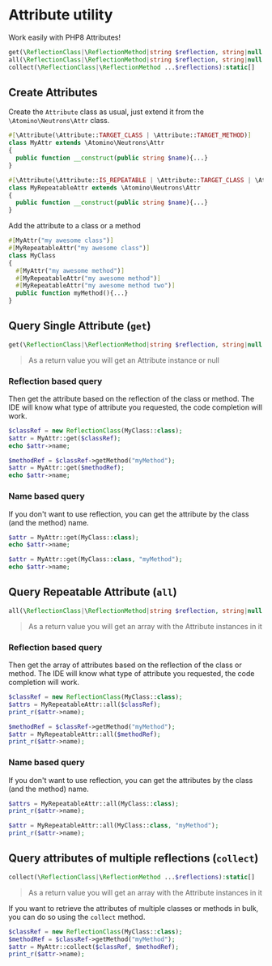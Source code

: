 # Attribute utility

Work easily with PHP8 Attributes!

```php
get(\ReflectionClass|\ReflectionMethod|string $reflection, string|null $method = null):static|null
all(\ReflectionClass|\ReflectionMethod|string $reflection, string|null $method = null):static|null
collect(\ReflectionClass|\ReflectionMethod ...$reflections):static[]
```

## Create Attributes

Create the `Attribute` class as usual, just extend it from the `\Atomino\Neutrons\Attr` class.

```php
#[\Attribute(\Attribute::TARGET_CLASS | \Attribute::TARGET_METHOD)]
class MyAttr extends \Atomino\Neutrons\Attr
{
  public function __construct(public string $name){...}
}

#[\Attribute(\Attribute::IS_REPEATABLE | \Attribute::TARGET_CLASS | \Attribute::TARGET_METHOD)]
class MyRepeatableAttr extends \Atomino\Neutrons\Attr
{
  public function __construct(public string $name){...}
}
```

Add the attribute to a class or a method

```php
#[MyAttr("my awesome class")]
#[MyRepeatableAttr("my awesome class")]
class MyClass
{
  #[MyAttr("my awesome method")]
  #[MyRepeatableAttr("my awesome method")]
  #[MyRepeatableAttr("my awesome method two")]
  public function myMethod(){...}
}
```
## Query Single Attribute (`get`)

```php
get(\ReflectionClass|\ReflectionMethod|string $reflection, string|null $method = null):static|null
```

> As a return value you will get an Attribute instance or null

### Reflection based query

Then get the attribute based on the reflection of the class or method.
The IDE will know what type of attribute you requested, the code completion will work.

```php
$classRef = new ReflectionClass(MyClass::class);
$attr = MyAttr::get($classRef);
echo $attr->name;

$methodRef = $classRef->getMethod("myMethod");
$attr = MyAttr::get($methodRef);
echo $attr->name;
```

### Name based query

If you don't want to use reflection, you can get the attribute by the class (and the method) name.

```php
$attr = MyAttr::get(MyClass::class);
echo $attr->name;

$attr = MyAttr::get(MyClass::class, "myMethod");
echo $attr->name;
```

## Query Repeatable Attribute (`all`)

```php
all(\ReflectionClass|\ReflectionMethod|string $reflection, string|null $method = null):static|null
```

> As a return value you will get an array with the Attribute instances in it

### Reflection based query

Then get the array of attributes based on the reflection of the class or method. The IDE will know what type of attribute you requested, the code completion will work.

```php
$classRef = new ReflectionClass(MyClass::class);
$attrs = MyRepeatableAttr::all($classRef);
print_r($attr->name);

$methodRef = $classRef->getMethod("myMethod");
$attr = MyRepeatableAttr::all($methodRef);
print_r($attr->name);
```

### Name based query

If you don't want to use reflection, you can get the attributes by the class (and the method) name.

```php
$attrs = MyRepeatableAttr::all(MyClass::class);
print_r($attr->name);

$attr = MyRepeatableAttr::all(MyClass::class, "myMethod");
print_r($attr->name);
```

## Query attributes of multiple reflections (`collect`)

```php
collect(\ReflectionClass|\ReflectionMethod ...$reflections):static[]
```

> As a return value you will get an array with the Attribute instances in it

If you want to retrieve the attributes of multiple classes or methods in bulk, you can do so using the `collect` method.

```php
$classRef = new ReflectionClass(MyClass::class);
$methodRef = $classRef->getMethod("myMethod");
$attr = MyAttr::collect($classRef, $methodRef);
print_r($attr->name);
```
